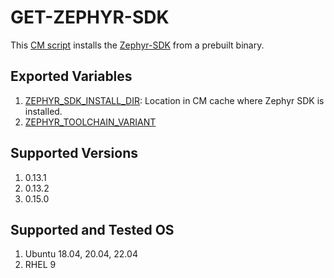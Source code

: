 # GET-ZEPHYR-SDK
This [CM script](https://github.com/mlcommons/ck/blob/master/cm/docs/tutorial-scripts.md) installs the [Zephyr-SDK](https://github.com/zephyrproject-rtos/sdk-ng/releases) from a prebuilt binary. 
## Exported Variables
1. [ZEPHYR_SDK_INSTALL_DIR](https://github.com/mlcommons/ck/blob/master/cm-mlops/script/get-zephyr-sdk/customize.py#L13): Location in CM cache where Zephyr SDK is installed. 
2. [ZEPHYR_TOOLCHAIN_VARIANT](https://github.com/mlcommons/ck/blob/master/cm-mlops/script/get-zephyr-sdk/customize.py#L12)

## Supported Versions
1. 0.13.1
2. 0.13.2
3. 0.15.0

## Supported and Tested OS
1. Ubuntu 18.04, 20.04, 22.04
2. RHEL 9
